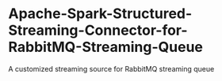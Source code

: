 # Apache-Spark-Structured-Streaming-Connector-for-RabbitMQ-Streaming-Queue
A customized streaming source for RabbitMQ streaming queue
